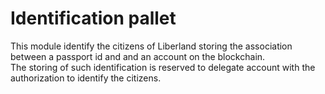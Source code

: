 # Identification pallet
This module identify the citizens of Liberland storing  the association between a passport id and and an account on the blockchain.   
The storing of such identification is reserved to delegate account with the authorization to identify the citizens.  


